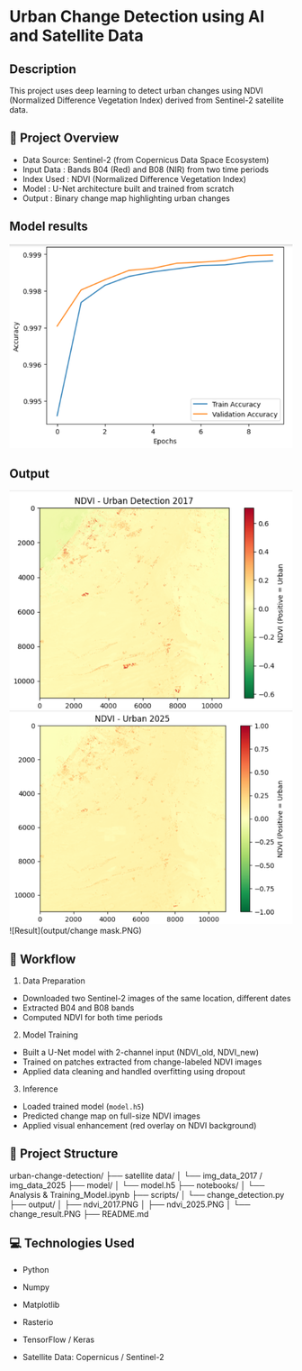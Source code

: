 # Urban Change Detection using AI and Satellite Data

## Description

This project uses deep learning to detect urban changes using NDVI (Normalized Difference Vegetation Index) derived from Sentinel-2 satellite data.

## 📌 Project Overview

- Data Source: Sentinel-2 (from Copernicus Data Space Ecosystem)
- Input Data : Bands B04 (Red) and B08 (NIR) from two time periods
- Index Used : NDVI (Normalized Difference Vegetation Index)
- Model      : U-Net architecture built and trained from scratch
- Output     : Binary change map highlighting urban changes

## Model results
![Result](output/accuracy_result.PNG)
## Output
![Result](output/ndvi_2017.PNG)
![Result](output/ndvi_2025.PNG)
![Result](output/change mask.PNG)

## 🧠 Workflow

1. Data Preparation
- Downloaded two Sentinel-2 images of the same location, different dates
- Extracted B04 and B08 bands
- Computed NDVI for both time periods

2. Model Training
- Built a U-Net model with 2-channel input (NDVI_old, NDVI_new)
- Trained on patches extracted from change-labeled NDVI images
- Applied data cleaning and handled overfitting using dropout

3. Inference
- Loaded trained model (`model.h5`)
- Predicted change map on full-size NDVI images
- Applied visual enhancement (red overlay on NDVI background)


## 🚀 Project Structure

urban-change-detection/
├── satellite data/
│ └── img_data_2017 / img_data_2025
├── model/
│ └── model.h5
├── notebooks/
│ └── Analysis & Training_Model.ipynb
├── scripts/
│ └── change_detection.py
├── output/
│ ├── ndvi_2017.PNG
│ ├── ndvi_2025.PNG
│ └── change_result.PNG
├── README.md


## 💻 Technologies Used

- Python

- Numpy

- Matplotlib

- Rasterio

- TensorFlow / Keras

- Satellite Data: Copernicus / Sentinel-2



